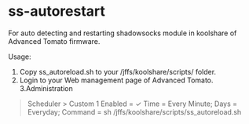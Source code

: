 # ss-autorestart

For auto detecting and restarting shadowsocks module in koolshare of Advanced Tomato firmware.

Usage:
1. Copy ss_autoreload.sh to your /jffs/koolshare/scripts/ folder.
2. Login to your Web management page of Advanced Tomato.
3.Administration 

  > Scheduler 
     > Custom 1
        Enabled = ✓
        Time = Every Minute;
        Days = Everyday;
        Command = sh /jffs/koolshare/scripts/ss_autoreload.sh
     

